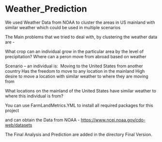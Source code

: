 # Weather_Prediction
We used Weather Data from NOAA to cluster the areas in US mainland with similar weather  which could be used in multiple scenarios

The Main problems that we tried to deal with, by clustering the weather data are -

What crop can an individual grow in the particular area by the level of precipitation? Where can a peron move from abroad based on weather

Scenario – an individual is: 
  Moving to the United States from another country
  Has the freedom to move to any location in the mainland
  High desire to move a location with similar weather to where they are moving from

What locations on the mainland of the United States have similar weather to where this individual is from?

You can use FarmLandMetrics.YML to install all required packages for this project

and can obtain the Data from NOAA - https://www.ncei.noaa.gov/cdo-web/datasets

The Final Analysis and Prediction are added in the directory Final Version.
